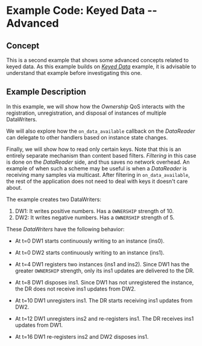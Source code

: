 # Example Code: Keyed Data --   Advanced

## Concept

This is a second example that shows some advanced concepts related to keyed
data. As this example builds on [*Keyed
Data*](https://github.com/rticommunity/rticonnextdds-examples/tree/master/examples/keyed_data)
example, it is advisable to understand that example before investigating this
one.

## Example Description

In this example, we will show how the *Ownership* QoS interacts with the
registration, unregistration, and disposal of instances of multiple DataWriters.

We will also explore how the `on_data_available` callback on the *DataReader*
can delegate to other handlers based on instance state changes.

Finally, we will show how to read only certain keys. Note that this is an
entirely separate mechanism than content based filters. *Filtering* in this case
is done on the *DataReader* side, and thus saves no network overhead. An example
of when such a scheme may be useful is when a *DataReader* is receiving many
samples via multicast. After filtering in `on_data_available`, the rest of the
application does not need to deal with keys it doesn't care about.

The example creates two DataWriters:

1.  DW1: It writes positive numbers. Has a `OWNERSHIP` strength of 10.
2.  DW2: It writes negative numbers. Has a `OWNERSHIP` strength of 5.

These *DataWriters* have the following behavior:

-   At t=0 DW1 starts continuously writing to an instance (ins0).

-   At t=0 DW2 starts continuously writing to an instance (ins1).

-   At t=4 DW1 registers two instances (ins1 and ins2). Since DW1 has the
    greater `OWNERSHIP` strength, only its ins1 updates are delivered to the DR.

-   At t=8 DW1 disposes ins1. Since DW1 has not unregistered the instance, the
    DR does not receive ins1 updates from DW2.

-   At t=10 DW1 unregisters ins1. The DR starts receiving ins1 updates from DW2.

-   At t=12 DW1 unregisters ins2 and re-registers ins1. The DR receives ins1
    updates from DW1.

-   At t=16 DW1 re-registers ins2 and DW2 disposes ins1.
